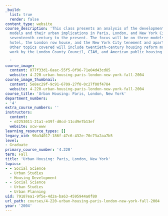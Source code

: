 ```yaml
---
_build:
  list: true
  render: false
content_type: website
course_description: 'This class presents an analysis of the development of housing
  models and their urban implications in Paris, London, and New York City from the
  seventeenth century to the present. The focus will be on three models: the French
  hotel, the London row house, and the New York City tenement and apartment building.
  Other topics covered will include twentieth-century housing reform movements and
  work by the London County Council, CIAM, and American public housing agencies.

  '
course_image:
  content: 077f33d1-6aac-55f5-8f96-71e04d43cd85
  website: 4-220-urban-housing-paris-london-new-york-fall-2004
course_image_thumbnail:
  content: 5e8ec29f-9c91-6709-27f0-0c27f00f4784
  website: 4-220-urban-housing-paris-london-new-york-fall-2004
course_title: 'Urban Housing: Paris, London, New York'
department_numbers:
- '4'
extra_course_numbers: ''
instructors:
  content:
  - e2253011-21a1-e39f-d0cd-11cd9e7b13ef
  website: ocw-www
learning_resource_types: []
legacy_uid: 90a34017-186f-47c6-432e-70c73a2aa7b5
level:
- Graduate
primary_course_number: '4.220'
term: Fall
title: 'Urban Housing: Paris, London, New York'
topics:
- - Social Science
  - Urban Studies
  - Housing Development
- - Social Science
  - Urban Studies
  - Urban Planning
uid: 79187ea1-9f5e-4d2a-ba63-4595944a0f80
url_path: courses/4-220-urban-housing-paris-london-new-york-fall-2004
year: '2004'
---
```

